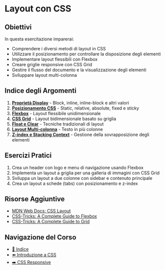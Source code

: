 # Layout con CSS

## Obiettivi

In questa esercitazione imparerai:

- Comprendere i diversi metodi di layout in CSS
- Utilizzare il posizionamento per controllare la disposizione degli elementi
- Implementare layout flessibili con Flexbox
- Creare griglie responsive con CSS Grid
- Gestire il flusso del documento e la visualizzazione degli elementi
- Sviluppare layout multi-colonna

## Indice degli Argomenti

1. [**Proprietà Display**](./01-ProprietàDisplay.md) - Block, inline, inline-block e altri valori
2. [**Posizionamento CSS**](./02-PosizionamentoCSS.md) - Static, relative, absolute, fixed e sticky
3. [**Flexbox**](./03-Flexbox.md) - Layout flessibile unidimensionale
4. [**CSS Grid**](./04-CSSGrid.md) - Layout bidimensionale basato su griglia
5. [**Float e Clear**](./05-FloatClear.md) - Tecniche tradizionali di layout
6. [**Layout Multi-colonna**](./06-LayoutMulticolonna.md) - Testo in più colonne
7. [**Z-index e Stacking Context**](./07-ZindexStacking.md) - Gestione della sovrapposizione degli elementi

## Esercizi Pratici

1. Crea un header con logo e menu di navigazione usando Flexbox
2. Implementa un layout a griglia per una galleria di immagini con CSS Grid
3. Sviluppa un layout a due colonne con sidebar e contenuto principale
4. Crea un layout a schede (tabs) con posizionamento e z-index

## Risorse Aggiuntive

- [MDN Web Docs: CSS Layout](https://developer.mozilla.org/en-US/docs/Learn/CSS/CSS_layout)
- [CSS-Tricks: A Complete Guide to Flexbox](https://css-tricks.com/snippets/css/a-guide-to-flexbox/)
- [CSS-Tricks: A Complete Guide to Grid](https://css-tricks.com/snippets/css/complete-guide-grid/)

## Navigazione del Corso
- [📑 Indice](../README.md)
- [⬅️ Introduzione a CSS](../04-IntroduzioneCSS/README.md)
- [➡️ CSS Responsive](../06-CSSResponsive/README.md)